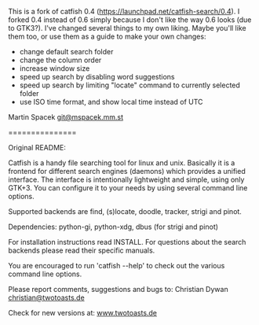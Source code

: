 This is a fork of catfish 0.4 (https://launchpad.net/catfish-search/0.4). I forked 0.4 instead
of 0.6 simply because I don't like the way 0.6 looks (due to GTK3?). I've changed several
things to my own liking. Maybe you'll like them too, or use them as a guide to make your own
changes:

* change default search folder
* change the column order
* increase window size
* speed up search by disabling word suggestions
* speed up search by limiting "locate" command to currently selected folder
* use ISO time format, and show local time instead of UTC

Martin Spacek <git@mspacek.mm.st>

===============

Original README:

Catfish is a handy file searching tool for linux and unix. Basically it is a frontend for
different search engines (daemons) which provides a unified interface. The interface is
intentionally lightweight and simple, using only GTK+3. You can configure it to your needs by
using several command line options.

Supported backends are find, (s)locate, doodle, tracker, strigi and pinot.

Dependencies: python-gi, python-xdg, dbus (for strigi and pinot)

For installation instructions read INSTALL.
For questions about the search backends please read their specific manuals.

You are encouraged to run 'catfish --help' to check out the various command line options.

Please report comments, suggestions and bugs to:
    Christian Dywan <christian@twotoasts.de>

Check for new versions at:
    www.twotoasts.de
